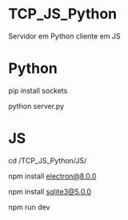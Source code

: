 # TCP_JS_Python
Servidor em Python cliente em JS

# Python
pip install sockets

python server.py

# JS
cd /TCP_JS_Python/JS/

npm install electron@8.0.0

npm install sqlite3@5.0.0

npm run dev
